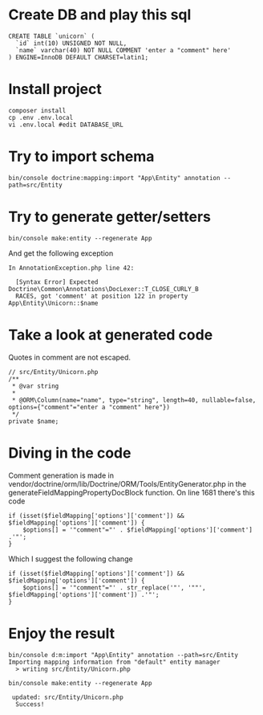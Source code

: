 # Create DB and play this sql

```
CREATE TABLE `unicorn` (
  `id` int(10) UNSIGNED NOT NULL,
  `name` varchar(40) NOT NULL COMMENT 'enter a "comment" here'
) ENGINE=InnoDB DEFAULT CHARSET=latin1;
``` 

# Install project

```
composer install
cp .env .env.local
vi .env.local #edit DATABASE_URL
```

# Try to import schema

```
bin/console doctrine:mapping:import "App\Entity" annotation --path=src/Entity
```

# Try to generate getter/setters

```
bin/console make:entity --regenerate App
```

And get the following exception

```
In AnnotationException.php line 42:
                                                                                 
  [Syntax Error] Expected Doctrine\Common\Annotations\DocLexer::T_CLOSE_CURLY_B  
  RACES, got 'comment' at position 122 in property App\Entity\Unicorn::$name
```

# Take a look at generated code

Quotes in comment are not escaped.

```
// src/Entity/Unicorn.php
/**
 * @var string
 *
 * @ORM\Column(name="name", type="string", length=40, nullable=false, options={"comment"="enter a "comment" here"})
 */
private $name;
```

# Diving in the code

Comment generation is made in vendor/doctrine/orm/lib/Doctrine/ORM/Tools/EntityGenerator.php in the generateFieldMappingPropertyDocBlock function.
On line 1681 there's this code
```
if (isset($fieldMapping['options']['comment']) && $fieldMapping['options']['comment']) {
    $options[] = '"comment"="' . $fieldMapping['options']['comment'] .'"';
}
```

Which I suggest the following change

```
if (isset($fieldMapping['options']['comment']) && $fieldMapping['options']['comment']) {
    $options[] = '"comment"="' . str_replace('"', '""', $fieldMapping['options']['comment']) .'"';
}
```

# Enjoy the result

```
bin/console d:m:import "App\Entity" annotation --path=src/Entity
Importing mapping information from "default" entity manager
  > writing src/Entity/Unicorn.php

bin/console make:entity --regenerate App

 updated: src/Entity/Unicorn.php
  Success!      
```
